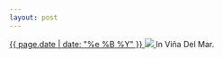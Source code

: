 ```yaml
---
layout: post
---
```


<p>
  <a href="/129">
    <time>{{ page.date | date: "%e %B %Y" }}</time>
    <img src="https://s3.amazonaws.com/life.aaronjgreenberg.com/129.jpg">
  </a>
  In Viña Del Mar.
</p>
